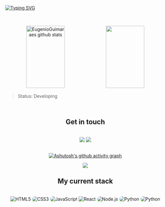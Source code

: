 [![Typing SVG](https://readme-typing-svg.herokuapp.com/?color=FFFFFF&size=35&center=true&vCenter=true&width=1000&lines=HI+THERE,+my+name+is+Eugênio+Lobo;I'm+a+full+stack+developer;I'm+from+Brazil;I'm+a+Web+Developer+student;Welcome+to+my+GitHub+page!+:%29)](https://git.io/typing-svg)

<br/>
<br/>

<div align="center">  
  <img width="49%" height="195px" src="https://github-readme-stats.vercel.app/api?username=EugenioGuimaraes&show_icons=true&count_private=true&hide_border=true&title_color=FFFFFF&icon_color=00FAAC&text_color=E6E7E8&bg_color=0d1117" alt="EugenioGuimaraes github stats" /> 
  <img width="49%" height="195px" src="https://github-readme-stats.vercel.app/api/top-langs/?username=EugenioGuimaraes&layout=compact&hide_border=true&title_color=FFFFFF&text_color=00FAAC&bg_color=0d1117" />
</div>

> Status: Developing


<div align="center" style="display: inline_block">
  <br/>
  <h2>Get in touch</h2>
  <br/>
  <a href = "mailto:eugenio.guimaraes1112@gmail.com"><img src="https://img.shields.io/badge/-Gmail-%23333?style=for-the-badge&logo=gmail&logoColor=white" target="_blank"></a>
  <a href="https://www.linkedin.com/in/eugenio-lobo-guimaraes-1701aa1a2/" target="_blank"><img src="https://img.shields.io/badge/-LinkedIn-%230077B5?style=for-the-badge&logo=linkedin&logoColor=white" target="_blank"></a> 
  
 
  <br/>
  <br/>
  
  [![Ashutosh's github activity graph](https://github-readme-activity-graph.cyclic.app/graph?username=EugenioGuimaraes&bg_color=0d1117&color=FFFFFF&line=0077b5&point=03cc8f&area=true&hide_border=true)](https://github.com/ashutosh00710/github-readme-activity-graph)
  
  <a href="https://github.com/pedrolibas">
  <img src ="https://github-readme-streak-stats.herokuapp.com?user=EugenioGuimaraes&theme=dark&hide_border=true&background=FFFFFF00">
</a>
  
  
<!--   ![Snake animation](https://github.com/EugenioGuimaraes/EugenioGuimaraes/blob/output/github-contribution-grid-snake.svg) -->
 
  
</div>

<div align="center">
  <h2>My current stack</h2>
  <br/>
  <img src="https://img.shields.io/badge/HTML5-E34F26?style=for-the-badge&logo=html5&logoColor=white" alt="HTML5" target="_blank">
  <img src="https://img.shields.io/badge/CSS3-1572B6?style=for-the-badge&logo=css3&logoColor=white" style="border-radius: 30px" alt="CSS3" target="_blank">
  <img src="https://img.shields.io/badge/JavaScript-323330?style=for-the-badge&logo=javascript&logoColor=F7DF1E" style="border-radius: 30px" alt="JavaScript" target="_blank">
  <img src="https://img.shields.io/badge/React-20232A?style=for-the-badge&logo=react&logoColor=61DAFB" alt="React" target="_blank">
  <img src="https://img.shields.io/badge/Node.js-43853D?style=for-the-badge&logo=node.js&logoColor=white" style="border-radius: 30px" alt="Node.js" target="_blank">
  <img src="https://img.shields.io/badge/Python-3776AB?style=for-the-badge&logo=python&logoColor=white" style="border-radius: 30px" alt="Python" target="_blank">
  <img src="https://img.shields.io/badge/Django-092d1f?style=for-the-badge&logo=django&logoColor=white" style="border-radius: 30px" alt="Python" target="_blank">
</div>

